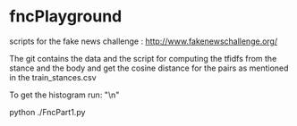 # fncPlayground
scripts for the fake news challenge : http://www.fakenewschallenge.org/

The git contains the data and the script for computing the tfidfs from the stance and the body and get the cosine distance for the pairs as mentioned in the train_stances.csv

To get the histogram run: "\n"

python ./FncPart1.py
